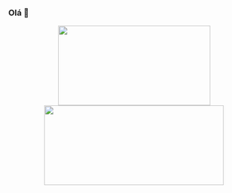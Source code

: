 ### Olá 👋

<!--
**aldegundescastro/aldegundescastro** is a ✨ _special_ ✨ repository because its `README.md` (this file) appears on your GitHub profile.

Here are some ideas to get you started:

- 🔭 I’m currently working on ...
- 🌱 I’m currently learning ...
- 👯 I’m looking to collaborate on ...
- 🤔 I’m looking for help with ...
- 💬 Ask me about ...
- 📫 How to reach me: ...
- 😄 Pronouns: ...
- ⚡ Fun fact: ...
-->

<div align="center">
  <a href="https://github.com/aldegundescastro">
  <img height="160em" width="305" src="https://github-readme-stats.vercel.app/api?username=aldegundescastro&show_icons=true&theme=dark&include_all_commits=true&count_private=true"/>
  <img height="160em" width="360"  src="https://github-readme-stats.vercel.app/api/top-langs/?username=aldegundescastro&layout=compact&langs_count=7&theme=dark"/>
</div>
